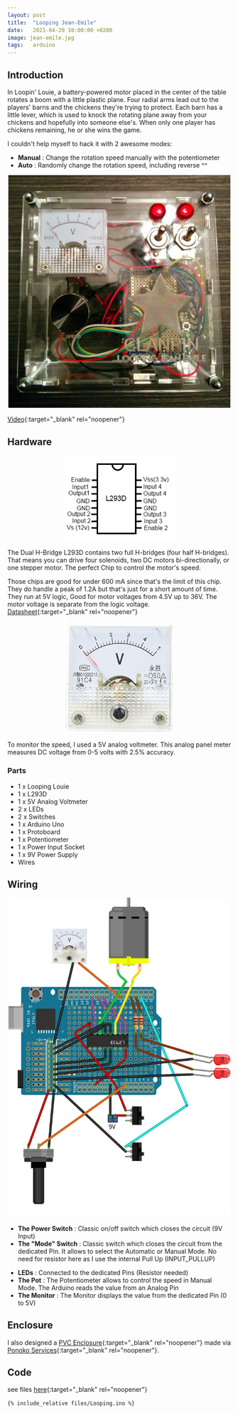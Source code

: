 ```yaml
---
layout: post
title:  "Looping Jean-Emile"
date:   2021-04-20 10:00:00 +0200
image: jean-emile.jpg
tags:   arduino
---
```

## Introduction ##
In Loopin' Louie, a battery-powered motor placed in the center of the table rotates a boom with a little plastic plane. Four radial arms lead out to the players' barns and the chickens they're trying to protect. Each barn has a little lever, which is used to knock the rotating plane away from your chickens and hopefully into someone else's. When only one player has chickens remaining, he or she wins the game.

I couldn't help myself to hack it with 2 awesome modes: 
* __Manual__ : Change the rotation speed manually with the potentiometer
* __Auto__ : Randomly change the rotation speed, including reverse ^^

<p align='center'><img src='https://raw.githubusercontent.com/PaulFinch/paulfinch.github.io/master/_posts/Projects/Arduino/Looping_Jean-Emile/images/Looping.jpg' width='500'></p>

[Video](https://www.youtube.com/watch?v=b-XIl642PzY){:target="_blank" rel="noopener"}

## Hardware ##
<p align='center'><img src='https://raw.githubusercontent.com/PaulFinch/paulfinch.github.io/master/_posts/Projects/Arduino/Looping_Jean-Emile/images/L293D.png' width='250'></p>

The Dual H-Bridge L293D contains two full H-bridges (four half H-bridges). That means you can drive four solenoids, two DC motors bi-directionally, or one stepper motor. The perfect Chip to control the motor's speed.

Those chips are good for under 600 mA since that's the limit of this chip. They do handle a peak of 1.2A but that's just for a short amount of time. They run at 5V logic, Good for motor voltages from 4.5V up to 36V. The motor voltage is separate from the logic voltage. [Datasheet](https://www.sparkfun.com/datasheets/IC/SN754410.pdf){:target="_blank" rel="noopener"}

<p align='center'><img src='https://raw.githubusercontent.com/PaulFinch/paulfinch.github.io/master/_posts/Projects/Arduino/Looping_Jean-Emile/images/Voltmeter.jpg' width='250'></p>

To monitor the speed, I used a 5V analog voltmeter. This analog panel meter measures DC voltage from 0-5 volts with 2.5% accuracy.

### Parts ###
* 1 x Looping Louie
* 1 x L293D
* 1 x 5V Analog Voltmeter
* 2 x LEDs
* 2 x Switches
* 1 x Arduino Uno
* 1 x Protoboard
* 1 x Potentiometer
* 1 x Power Input Socket
* 1 x 9V Power Supply
* Wires

## Wiring ##
<p align='center'><img src='https://raw.githubusercontent.com/PaulFinch/paulfinch.github.io/master/_posts/Projects/Arduino/Looping_Jean-Emile/fritzing/Schematic.png' width='500'></p>

* __The Power Switch__ : Classic on/off switch which closes the circuit (9V Input)
* __The "Mode" Switch__ : Classic switch which closes the circuit from the dedicated Pin. It allows to select the Automatic or Manual Mode. No need for resistor here as I use the internal Pull Up (INPUT_PULLUP)</p>
* __LEDs__ : Connected to the dedicated Pins (Resistor needed)
* __The Pot__ : The Potentiometer allows to control the speed in Manual Mode. The Arduino reads the value from an Analog Pin
* __The Monitor__ : The Monitor displays the value from the dedicated Pin (0 to 5V)

## Enclosure ##
I also designed a [PVC Enclosure](https://github.com/PaulFinch/paulfinch.github.io/blob/master/_posts/Projects/Arduino/Looping_Jean-Emile/enclosure/Enclosure.svg){:target="_blank" rel="noopener"} made via [Ponoko Services](https://www.ponoko.com){:target="_blank" rel="noopener"}.

## Code ##
see files [here](https://github.com/PaulFinch/paulfinch.github.io/tree/main/_posts/Projects/Arduino/Looping_Jean-Emile/files){:target="_blank" rel="noopener"}

```
{% include_relative files/Looping.ino %}
```